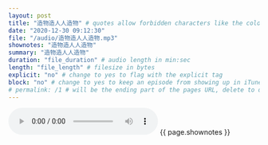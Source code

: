 ```yaml
---
layout: post
title: "造物造人人造物" # quotes allow forbidden characters like the colon
date: "2020-12-30 09:12:30"
file: "/audio/造物造人人造物.mp3"
shownotes: "造物造人人造物"
summary: "造物造人人造物"
duration: "file_duration" # audio length in min:sec
length: "file_length" # filesize in bytes
explicit: "no" # change to yes to flag with the explicit tag
block: "no" # change to yes to keep an episode from showing up in iTunes
# permalink: /1 # will be the ending part of the pages URL, delete to default to the title
---
```


<audio controls>
<source src="{{site.url}}{{site.baseurl}}{{ page.file }}" type="audio/x-mp3">
Your browser does not support the audio element.
</audio>
{{ page.shownotes }}
